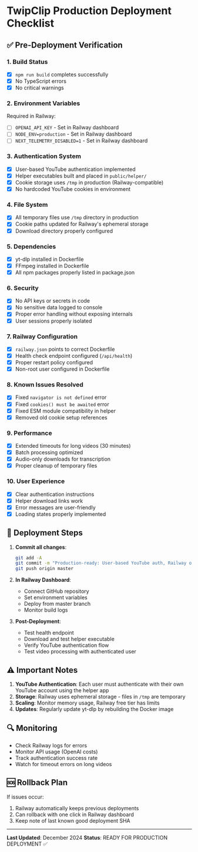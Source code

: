 # TwipClip Production Deployment Checklist

## ✅ Pre-Deployment Verification

### 1. **Build Status**
- [x] `npm run build` completes successfully
- [x] No TypeScript errors
- [x] No critical warnings

### 2. **Environment Variables**
Required in Railway:
- [ ] `OPENAI_API_KEY` - Set in Railway dashboard
- [ ] `NODE_ENV=production` - Set in Railway dashboard
- [ ] `NEXT_TELEMETRY_DISABLED=1` - Set in Railway dashboard

### 3. **Authentication System**
- [x] User-based YouTube authentication implemented
- [x] Helper executables built and placed in `public/helper/`
- [x] Cookie storage uses `/tmp` in production (Railway-compatible)
- [x] No hardcoded YouTube cookies in environment

### 4. **File System**
- [x] All temporary files use `/tmp` directory in production
- [x] Cookie paths updated for Railway's ephemeral storage
- [x] Download directory properly configured

### 5. **Dependencies**
- [x] yt-dlp installed in Dockerfile
- [x] FFmpeg installed in Dockerfile
- [x] All npm packages properly listed in package.json

### 6. **Security**
- [x] No API keys or secrets in code
- [x] No sensitive data logged to console
- [x] Proper error handling without exposing internals
- [x] User sessions properly isolated

### 7. **Railway Configuration**
- [x] `railway.json` points to correct Dockerfile
- [x] Health check endpoint configured (`/api/health`)
- [x] Proper restart policy configured
- [x] Non-root user configured in Dockerfile

### 8. **Known Issues Resolved**
- [x] Fixed `navigator is not defined` error
- [x] Fixed `cookies() must be awaited` error
- [x] Fixed ESM module compatibility in helper
- [x] Removed old cookie setup references

### 9. **Performance**
- [x] Extended timeouts for long videos (30 minutes)
- [x] Batch processing optimized
- [x] Audio-only downloads for transcription
- [x] Proper cleanup of temporary files

### 10. **User Experience**
- [x] Clear authentication instructions
- [x] Helper download links work
- [x] Error messages are user-friendly
- [x] Loading states properly implemented

## 🚀 Deployment Steps

1. **Commit all changes**:
   ```bash
   git add -A
   git commit -m "Production-ready: User-based YouTube auth, Railway optimizations"
   git push origin master
   ```

2. **In Railway Dashboard**:
   - Connect GitHub repository
   - Set environment variables
   - Deploy from master branch
   - Monitor build logs

3. **Post-Deployment**:
   - Test health endpoint
   - Download and test helper executable
   - Verify YouTube authentication flow
   - Test video processing with authenticated user

## ⚠️ Important Notes

1. **YouTube Authentication**: Each user must authenticate with their own YouTube account using the helper app
2. **Storage**: Railway uses ephemeral storage - files in `/tmp` are temporary
3. **Scaling**: Monitor memory usage, Railway free tier has limits
4. **Updates**: Regularly update yt-dlp by rebuilding the Docker image

## 🔍 Monitoring

- Check Railway logs for errors
- Monitor API usage (OpenAI costs)
- Track authentication success rate
- Watch for timeout errors on long videos

## 🆘 Rollback Plan

If issues occur:
1. Railway automatically keeps previous deployments
2. Can rollback with one click in Railway dashboard
3. Keep note of last known good deployment SHA

---

**Last Updated**: December 2024
**Status**: READY FOR PRODUCTION DEPLOYMENT ✅ 
